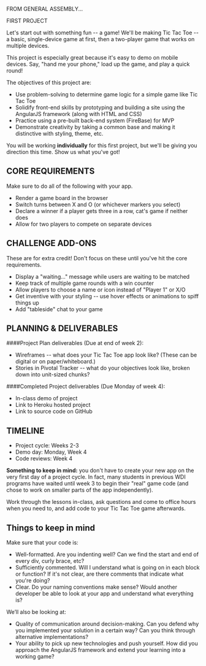 FROM GENERAL ASSEMBLY...

FIRST PROJECT

Let's start out with something fun -- a game! We'll be making Tic Tac Toe -- a basic, single-device game at first, then a two-player game that works on multiple devices.

This project is especially great because it's easy to demo on mobile devices. Say, "hand me your phone," load up the game, and play a quick round!

The objectives of this project are:

* Use problem-solving to determine game logic for a simple game like Tic Tac Toe
* Solidify front-end skills by prototyping and building a site using the AngularJS framework (along with HTML and CSS)
* Practice using a pre-built back-end system (FireBase) for MVP
* Demonstrate creativity by taking a common base and making it distinctive with styling, theme, etc.


You will be working **individually** for this first project, but we'll be giving you direction this time. Show us what you've got!

## CORE REQUIREMENTS
Make sure to do all of the following with your app.

* Render a game board in the browser
* Switch turns between X and O (or whichever markers you select)
* Declare a winner if a player gets three in a row, cat's game if neither does
* Allow for two players to compete on separate devices

## CHALLENGE ADD-ONS
These are for extra credit! Don't focus on these until you've hit the core requirements.

* Display a "waiting..." message while users are waiting to be matched
* Keep track of multiple game rounds with a win counter
* Allow players to choose a name or icon instead of "Player 1" or X/O
* Get inventive with your styling -- use hover effects or animations to spiff things up
* Add "tableside" chat to your game

## PLANNING & DELIVERABLES

####Project Plan deliverables (Due at end of week 2):

* Wireframes -- what does your Tic Tac Toe app look like? (These can be digital or on paper/whiteboard.)
* Stories in Pivotal Tracker -- what do your objectives look like, broken down into unit-sized chunks?


####Completed Project deliverables (Due Monday of week 4):

* In-class demo of project
* Link to Heroku hosted project
* Link to source code on GitHub


## TIMELINE

* Project cycle: Weeks 2-3
* Demo day: Monday, Week 4
* Code reviews: Week 4

**Something to keep in mind:** you don't have to create your new app on the very first day of a project cycle. In fact, many students in previous WDI programs have waited until week 3 to begin their "real" game code (and chose to work on smaller parts of the app independently). 

Work through the lessons in-class, ask questions and come to office hours when you need to, and add code to your Tic Tac Toe game afterwards.


## Things to keep in mind
Make sure that your code is:

* Well-formatted. Are you indenting well? Can we find the start and end of every div, curly brace, etc?
* Sufficiently commented. Will I understand what is going on in each block or function? If it's not clear, are there comments that indicate what you're doing?
* Clear. Do your naming conventions make sense? Would another developer be able to look at your app and understand what everything is?


We’ll also be looking at:

* Quality of communication around decision-making. Can you defend why you implemented your solution in a certain way? Can you think through alternative implementations?
* Your ability to pick up new technologies and push yourself. How did you approach the AngularJS framework and extend your learning into a working game?

